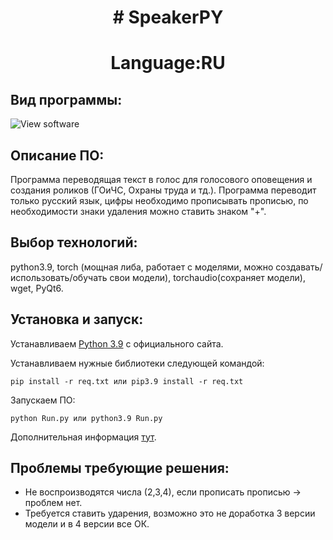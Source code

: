 <h1 align="center"># SpeakerPY </h1>
<h1 align="center">Language:RU </h1>
<h2>Вид программы:</h2>
<image src="sources/form.png" alt="View software">
<h2>Описание ПО:</h2>
<p>Программа переводящая текст в голос для голосового оповещения и создания роликов (ГОиЧС, Охраны труда и тд.).
Программа переводит только русский язык, цифры необходимо прописывать прописью, по необходимости знаки удаления
можно ставить знаком "+".</p>

<h2>Выбор технологий:</h2>
<p>python3.9, torch (мощная либа, работает с моделями, можно создавать/использовать/обучать свои модели), torchaudio(сохраняет модели), wget, PyQt6.</p>

<h2>Установка и запуск:</h2>
<p>Устанавливаем 
<a href="https://www.python.org/downloads/release/python-3913/">Python 3.9</a> c официального сайта.</p> 

<p>Устанавливаем нужные библиотеки следующей командой:</p>
<p><code>pip install -r req.txt или pip3.9 install -r req.txt</code></p>

<p>Запускаем ПО:</p>
<p><code>python Run.py или python3.9 Run.py</code></p>

<p>Дополнительная информация <a href="https://github.com/alphacep/awesome-russian-speech?tab=readme-ov-file">тут</a>.</p>

<h2>Проблемы требующие решения:</h2>
<ul>
<li>Не воспроизводятся числа (2,3,4), если прописать прописью -> проблем нет.</li>
<li>Требуется ставить ударения, возможно это не доработка 3 версии модели и в 4 версии все ОК.</li></ul>